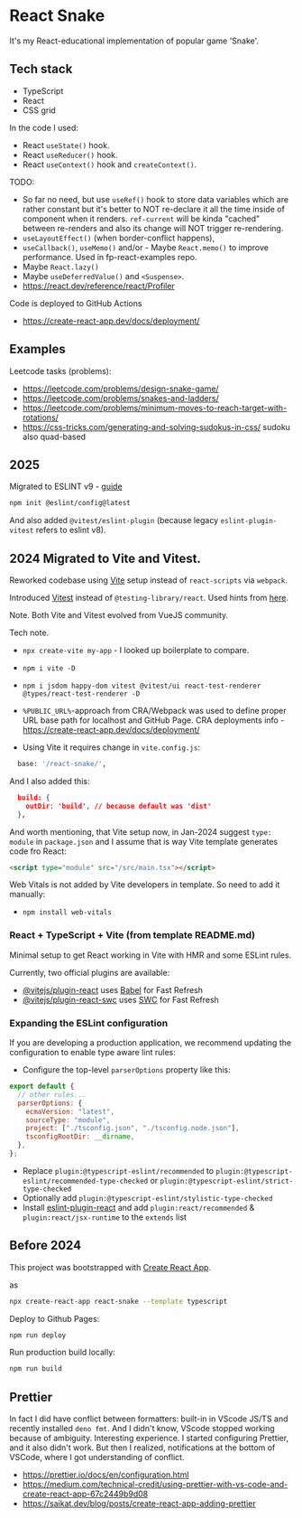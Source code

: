 # React Snake

It's my React-educational implementation of popular game 'Snake'.

## Tech stack

- TypeScript
- React
- CSS grid

In the code I used:

- React `useState()` hook.
- React `useReducer()` hook.
- React `useContext()` hook and `createContext()`.

TODO:

- So far no need, but use `useRef()` hook to store data variables which are rather constant but it's better to NOT re-declare it all the time inside of component when it renders. `ref-current` will be kinda "cached" between re-renders and also its change will NOT trigger re-rendering.
- `useLayoutEffect()` (when border-conflict happens),
- `useCallback()`, `useMemo()` and/or - Maybe `React.memo()` to improve performance. Used in fp-react-examples repo.
- Maybe `React.lazy()`
- Maybe `useDeferredValue()` and `<Suspense>`.
- https://react.dev/reference/react/Profiler

Code is deployed to GitHub Actions

- https://create-react-app.dev/docs/deployment/

## Examples

Leetcode tasks (problems):

- https://leetcode.com/problems/design-snake-game/
- https://leetcode.com/problems/snakes-and-ladders/
- https://leetcode.com/problems/minimum-moves-to-reach-target-with-rotations/
- https://css-tricks.com/generating-and-solving-sudokus-in-css/ sudoku also quad-based

## 2025

Migrated to ESLINT v9 - [guide](https://eslint.org/docs/latest/use/getting-started)

```sh
npm init @eslint/config@latest
```

And also added `@vitest/eslint-plugin` (because legacy `eslint-plugin-vitest` refers to eslint v8).

## 2024 Migrated to Vite and Vitest.

Reworked codebase using [Vite](https://vitejs.dev/) setup instead of `react-scripts` via `webpack`.

Introduced [Vitest](https://vitest.dev/) instead of `@testing-library/react`. Used hints from [here](https://github.com/vitest-dev/vitest/tree/main/examples/react).

Note. Both Vite and Vitest evolved from VueJS community.

Tech note.

- `npx create-vite my-app` - I looked up boilerplate to compare.
- `npm i vite -D`
- `npm i jsdom happy-dom vitest @vitest/ui react-test-renderer @types/react-test-renderer -D`

- `%PUBLIC_URL%`-approach from CRA/Webpack was used to define proper URL base path for localhost and GitHub Page. CRA deployments info - https://create-react-app.dev/docs/deployment/

- Using Vite it requires change in `vite.config.js`:

```sh
  base: '/react-snake/',
```

And I also added this:

```json
  build: {
    outDir: 'build', // because default was 'dist'
  },
```

And worth mentioning, that Vite setup now, in Jan-2024 suggest `type: module` in `package.json` and I assume that is way Vite template generates code fro React:

```html
<script type="module" src="/src/main.tsx"></script>
```

Web Vitals is not added by Vite developers in template. So need to add it manually:

- `npm install web-vitals`

### React + TypeScript + Vite (from template README.md)

Minimal setup to get React working in Vite with HMR and some ESLint rules.

Currently, two official plugins are available:

- [@vitejs/plugin-react](https://github.com/vitejs/vite-plugin-react/blob/main/packages/plugin-react/README.md) uses [Babel](https://babeljs.io/) for Fast Refresh
- [@vitejs/plugin-react-swc](https://github.com/vitejs/vite-plugin-react-swc) uses [SWC](https://swc.rs/) for Fast Refresh

### Expanding the ESLint configuration

If you are developing a production application, we recommend updating the configuration to enable type aware lint rules:

- Configure the top-level `parserOptions` property like this:

```js
export default {
  // other rules...
  parserOptions: {
    ecmaVersion: "latest",
    sourceType: "module",
    project: ["./tsconfig.json", "./tsconfig.node.json"],
    tsconfigRootDir: __dirname,
  },
};
```

- Replace `plugin:@typescript-eslint/recommended` to `plugin:@typescript-eslint/recommended-type-checked` or `plugin:@typescript-eslint/strict-type-checked`
- Optionally add `plugin:@typescript-eslint/stylistic-type-checked`
- Install [eslint-plugin-react](https://github.com/jsx-eslint/eslint-plugin-react) and add `plugin:react/recommended` & `plugin:react/jsx-runtime` to the `extends` list

## Before 2024

This project was bootstrapped with [Create React App](https://github.com/facebook/create-react-app).

as

```sh
npx create-react-app react-snake --template typescript
```

Deploy to Github Pages:

```sh
npm run deploy
```

Run production build locally:

```sh
npm run build
```

## Prettier

In fact I did have conflict between formatters: built-in in VScode JS/TS and recently installed `deno fmt`.
And I didn't know, VScode stopped working because of ambiguity. Interesting experience. I started configuring Prettier, and it also didn't work. But then I realized, notifications at the bottom of VSCode, where I got understanding of conflict.

- https://prettier.io/docs/en/configuration.html
- https://medium.com/technical-credit/using-prettier-with-vs-code-and-create-react-app-67c2449b9d08
- https://saikat.dev/blog/posts/create-react-app-adding-prettier
